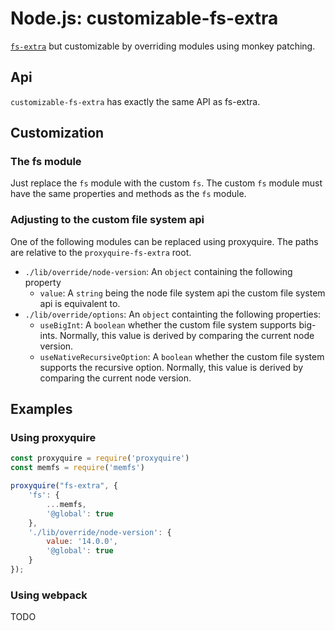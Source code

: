 Node.js: customizable-fs-extra
==============================

[`fs-extra`](https://github.com/jprichardson/node-fs-extra/) but customizable by overriding modules using monkey patching.

Api
---

`customizable-fs-extra` has exactly the same API as fs-extra.

Customization
-------------

### The fs module

Just replace the `fs` module with the custom `fs`. The custom `fs` module must have the same properties and methods as the `fs` module.

### Adjusting to the custom file system api

One of the following modules can be replaced using proxyquire. The paths are relative to the `proxyquire-fs-extra` root. 

- `./lib/override/node-version`: An `object` containing the following property
    - `value`: A `string` being the node file system api the custom file system api is equivalent to.
- `./lib/override/options`: An `object` containting the following properties:
    - `useBigInt`: A `boolean` whether the custom file system supports big-ints. Normally, this value is derived by comparing the current node version.
    - `useNativeRecursiveOption`: A `boolean` whether the custom file system supports the recursive option. Normally, this value is derived by comparing the current node version.

Examples
--------

### Using proxyquire

```js
const proxyquire = require('proxyquire')
const memfs = require('memfs')

proxyquire("fs-extra", {
    'fs': {
        ...memfs,
        '@global': true
    },
    './lib/override/node-version': {
        value: '14.0.0',
        '@global': true
    }
});
```

### Using webpack

TODO
